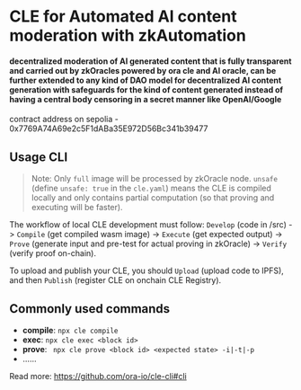 # CLE  for Automated AI content moderation with zkAutomation
#### decentralized moderation of AI generated content that is fully transparent and carried out by zkOracles powered by ora cle and AI oracle, can be further extended to any kind of DAO model for decentralized AI content generation with safeguards for the kind of content generated instead of having a central body censoring in a secret manner like OpenAI/Google

contract address on sepolia - 0x7769A74A69e2c5F1dABa35E972D56Bc341b39477


## Usage CLI

> Note: Only `full` image will be processed by zkOracle node. `unsafe` (define `unsafe: true` in the `cle.yaml`) means the CLE is compiled locally and only contains partial computation (so that proving and executing will be faster).

The workflow of local CLE development must follow: `Develop` (code in /src) -> `Compile` (get compiled wasm image) -> `Execute` (get expected output) -> `Prove` (generate input and pre-test for actual proving in zkOracle) -> `Verify` (verify proof on-chain).

To upload and publish your CLE, you should `Upload` (upload code to IPFS), and then `Publish` (register CLE on onchain CLE Registry).

## Commonly used commands

- **compile**: `npx cle compile`
- **exec**: `npx cle exec <block id>`
- **prove**: ` npx cle prove <block id> <expected state> -i|-t|-p`  
- ……

Read more: https://github.com/ora-io/cle-cli#cli
